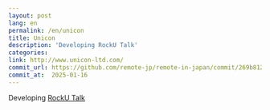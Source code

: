```yaml
---
layout: post
lang: en
permalink: /en/unicon
title: Unicon
description: 'Developing RockU Talk'
categories: 
link: http://www.unicon-ltd.com/
commit_url: https://github.com/remote-jp/remote-in-japan/commit/269b8121aa196f71e3b6ae053662484bf0056892
commit_at:  2025-01-16
---
```


<p>Developing <a href="https://play.google.com/store/apps/details?id=com.unicon_ltd.rockuapps.community&hl=ja">RockU Talk</a></p>
